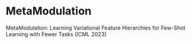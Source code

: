 # MetaModulation
MetaModulation: Learning Variational Feature Hierarchies for Few-Shot Learning with Fewer Tasks (ICML 2023)
